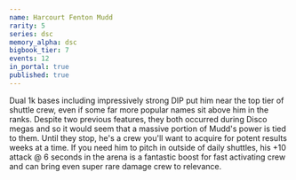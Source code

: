 ```yaml
---
name: Harcourt Fenton Mudd
rarity: 5
series: dsc
memory_alpha: dsc
bigbook_tier: 7
events: 12
in_portal: true
published: true
---
```


Dual 1k bases including impressively strong DIP put him near the top tier of shuttle crew, even if some far more popular names sit above him in the ranks. Despite two previous features, they both occurred during Disco megas and so it would seem that a massive portion of Mudd's power is tied to them. Until they stop, he's a crew you'll want to acquire for potent results weeks at a time. If you need him to pitch in outside of daily shuttles, his +10 attack @ 6 seconds in the arena is a fantastic boost for fast activating crew and can bring even super rare damage crew to relevance.
